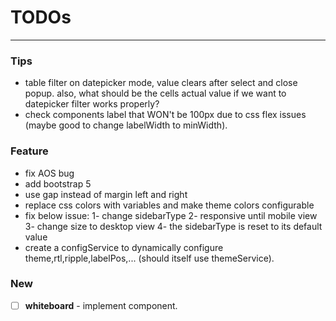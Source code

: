 # TODOs

---

### Tips

- table filter on datepicker mode, value clears after select and close popup. also, what should be the cells actual
  value if we want to datepicker filter works properly?
- check components label that WON't be 100px due to css flex issues (maybe good to change labelWidth to minWidth).

### Feature

- fix AOS bug
- add bootstrap 5
- use gap instead of margin left and right
- replace css colors with variables and make theme colors configurable
- fix below issue: 
  1- change sidebarType
  2- responsive until mobile view
  3- change size to desktop view
  4- the sidebarType is reset to its default value 
- create a configService to dynamically configure theme,rtl,ripple,labelPos,... (should itself use themeService).

### New

- [ ] **whiteboard** - implement component.
